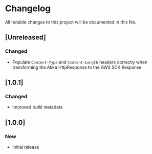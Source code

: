 # Changelog
All notable changes to this project will be documented in this file.

## [Unreleased]
### Changed

 - Populate `Content-Type` and `Content-Length` headers correctly
   when transforming the Akka HttpResponse to the AWS SDK Response
   
## [1.0.1]
### Changed

- Improved build metadata

## [1.0.0]
### New

- Initial release
  
